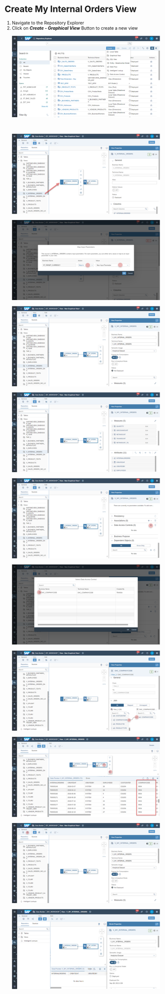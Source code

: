  # Create My Internal Orders View

1. Navigate to the Repository Explorer
2. Click on <b><i>Create - Graphical View</i></b> Button to create a new view
  <br><br>![](/exercises/ex2/images/create_in_repository_explorer.png)<br><br>
  <br><br>![](../images/create_my_internal_orders_ads_02.png)
  <br><br>![](../images/create_my_internal_orders_ads_03.png)
  <br><br>![](../images/create_my_internal_orders_ads_04.png)
  <br><br>![](../images/create_my_internal_orders_ads_05.png)
  <br><br>![](../images/create_my_internal_orders_ads_07.png)
  <br><br>![](../images/create_my_internal_orders_ads_08.png)
  <br><br>![](../images/create_my_internal_orders_ads_09.png)
  <br><br>![](../images/create_my_internal_orders_ads_10.png)
  <br><br>![](../images/create_my_internal_orders_ads_11.png)
  <br><br>![](../images/create_my_internal_orders_ads_12.png)
